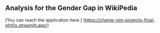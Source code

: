 ## Analysis for the Gender Gap in WikiPedia

[You can reach the application here.] (https://chenie-yim-projects-final-plrt0x.streamlit.app/)
